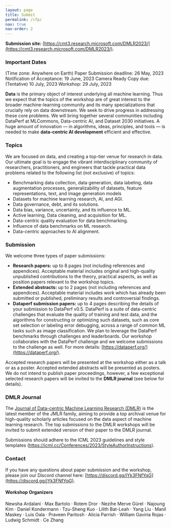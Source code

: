 ```yaml
---
layout: page
title: Submit
permalink: /cfp/
nav: true
nav-order: 2
---
```

**Submission site:** [https://cmt3.research.microsoft.com/DMLR2023/](https://cmt3.research.microsoft.com/DMLR2023/).

### Important Dates 
(Time zone: Anywhere on Earth)
Paper Submission deadline: 26 May, 2023
Notification of Acceptance: 19 June, 2023
Camera Ready Copy due: (Tentative) 10 July, 2023
Workshop: 29 July, 2023

**Data** is the primary object of interest underlying all machine learning. Thus we expect that the topics of the workshop are of great interest to the broader machine-learning community and its many specializations that crucially rely on data downstream. We seek to drive progress in addressing these core problems. We will bring together several communities including DataPerf at MLCommons, Data-centric AI, and Dataset 2030 initiatives. A huge amount of innovation — in algorithms, ideas, principles, and tools — is needed to make **data-centric AI development** efficient and effective.

### Topics
We are focused on data, and creating a top-tier venue for research in data. Our ultimate goal is to engage the vibrant interdisciplinary community of researchers, practitioners, and engineers that tackle practical data problems related to the following list (not exclusive) of topics:

* Benchmarking data collection, data generation, data labeling, data augmentation processes, generalizability of datasets, feature representations, text, and image generation models
* Datasets for machine learning research, AI, and AGI.
* Data governance, debt, and its solutions.
* Data bias, variance, uncertainty, and its influence to ML.
* Active learning, Data cleaning, and acquisition for ML.
* Data-centric quality evaluation for data benchmarking.
* Influence of data benchmarks on ML research.
* Data-centric approaches to AI alignment.

### Submission
We welcome three types of paper submissions:

* **Research papers:** up to 8 pages (not including references and appendices). Acceptable material includes original and high-quality unpublished contributions to the theory, practical aspects, as well as position papers relevant to the workshop topics.
* **Extended abstracts:** up to 2 pages (not including references and appendices). Acceptable material includes work which has already been submitted or published, preliminary results and controversial findings.
* **Dataperf submission papers:** up to 4 pages describing the details of your submission to DataPerf v0.5. DataPerf is a suite of data-centric challenges that evaluate the quality of training and test data, and the algorithms for constructing or optimizing such datasets, such as core set selection or labeling error debugging, across a range of common ML tasks such as image classification. We plan to leverage the DataPerf benchmarks through challenges and leaderboards. Our workshop collaborates with the DataPerf challenge and we welcome submissions to the challenge as well. For more details: [https://dataperf.org/](https://dataperf.org/).

Accepted research papers will be presented at the workshop either as a talk or as a poster. Accepted extended abstracts will be presented as posters. We do not intend to publish paper proceedings, however, a few exceptional selected research papers will be invited to the **DMLR journal** (see below for details).

### DMLR Journal
The [Journal of Data-centric Machine Learning Research (DMLR)](https://data.mlr.press/) is the latest member of the JMLR family, aiming to provide a top archival venue for high-quality scholarly articles focused on the data aspect of machine learning research. The top submissions to the DMLR workshops will be invited to submit extended version of their paper to the DMLR journal.

Submissions should adhere to the ICML 2023 guidelines and style templates
(https://icml.cc/Conferences/2023/StyleAuthorInstructions).

### Contact
If you have any questions about paper submission and the workshop, please join our Discord channel here: [https://discord.gg/jYk3FNfYqG](https://discord.gg/jYk3FNfYqG).

#### Workshop Organizers
Newsha Ardalani · Max Bartolo · Rotem Dror · Nezihe Merve Gürel · Najoung Kim ·  Daniel Kondermann · Tzu-Sheng Kuo · Lilith Bat-Leah · Yang Liu · Manil Maskey · Luis Oala · Praveen Paritosh · Alicia Parrish · William Gaviria Rojas · Ludwig Schmidt · Ce Zhang 



